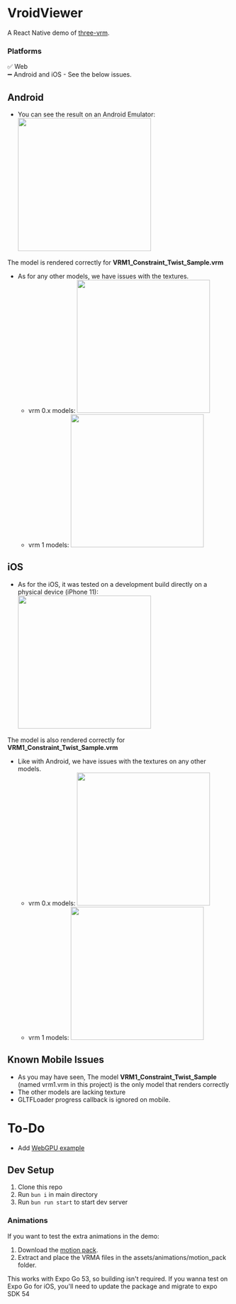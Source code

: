 # VroidViewer
A React Native demo of [three-vrm](https://github.com/pixiv/three-vrm).

### Platforms
✅ Web  
➖ Android and iOS - See the below issues. 

## Android
- You can see the result on an Android Emulator:
<a href="#"><img src="./assets/images/Android_emulator.png" width="300"/></a>

The model is rendered correctly for **VRM1_Constraint_Twist_Sample.vrm** 

- As for any other models, we have issues with the textures.
  - vrm 0.x models:
    <a href="#"><img src="./assets/images/Android_issue_vrm0.png" width="300"/></a>
  - vrm 1 models:
    <a href="#"><img src="./assets/images/Android_issue_vrm1.png" width="300"/></a>

## iOS
- As for the iOS, it was tested on a development build directly on a physical device (iPhone 11):
  <a href="#"><img src="./assets/images/iOS_real_device.png" width="300"/></a>

The model is also rendered correctly for **VRM1_Constraint_Twist_Sample.vrm**

- Like with Android, we have issues with the textures on any other models.
    - vrm 0.x models:
      <a href="#"><img src="./assets/images/iOS_issue_vrm0.png" width="300"/></a>
    - vrm 1 models:
      <a href="#"><img src="./assets/images/iOS_issue_vrm1.png" width="300"/></a>

## Known Mobile Issues
- As you may have seen, The model **VRM1_Constraint_Twist_Sample** (named vrm1.vrm in this project) is the only model that renders correctly
- The other models are lacking texture
- GLTFLoader progress callback is ignored on mobile.

# To-Do
- Add [WebGPU example](https://github.com/wcandillon/react-native-webgpu)

## Dev Setup
1. Clone this repo
2. Run `bun i` in main directory
3. Run `bun run start` to start dev server

### Animations
If you want to test the extra animations in the demo:  

1. Download the [motion pack](https://vroid.booth.pm/items/5512385).
2. Extract and place the VRMA files in the assets/animations/motion_pack folder.

This works with Expo Go 53, so building isn't required.
If you wanna test on Expo Go for iOS, you'll need to update the package and migrate to expo SDK 54 